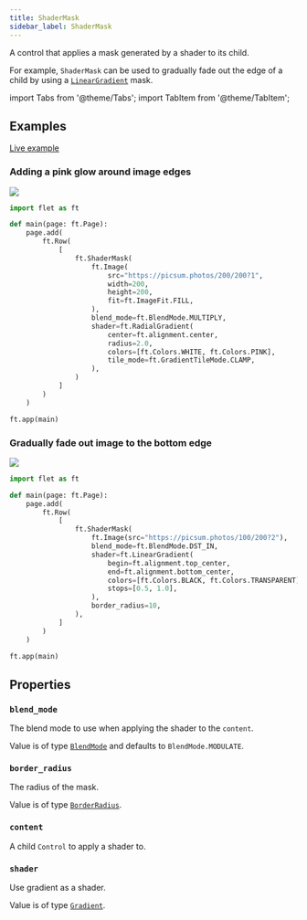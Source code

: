 ```yaml
---
title: ShaderMask
sidebar_label: ShaderMask
---
```


A control that applies a mask generated by a shader to its child.

For example, `ShaderMask` can be used to gradually fade out the edge of a child by using a [`LinearGradient`](/docs/reference/types/lineargradient) mask.

import Tabs from '@theme/Tabs';
import TabItem from '@theme/TabItem';

## Examples

[Live example](https://flet-controls-gallery.fly.dev/utility/shadermask)

### Adding a pink glow around image edges

<img src="/img/docs/controls/shader-mask/shader-mask-pink-glow.png" className="screenshot-20" />

<Tabs groupId="language">
  <TabItem value="python" label="Python" default>

```python
import flet as ft

def main(page: ft.Page):
    page.add(
        ft.Row(
            [
                ft.ShaderMask(
                    ft.Image(
                        src="https://picsum.photos/200/200?1",
                        width=200,
                        height=200,
                        fit=ft.ImageFit.FILL,
                    ),
                    blend_mode=ft.BlendMode.MULTIPLY,
                    shader=ft.RadialGradient(
                        center=ft.alignment.center,
                        radius=2.0,
                        colors=[ft.Colors.WHITE, ft.Colors.PINK],
                        tile_mode=ft.GradientTileMode.CLAMP,
                    ),
                )
            ]
        )
    )

ft.app(main)
```

  </TabItem>
</Tabs>

### Gradually fade out image to the bottom edge

<img src="/img/docs/controls/shader-mask/shader-mask-gradient.png" className="screenshot-20" />

<Tabs groupId="language">
  <TabItem value="python" label="Python" default>

```python
import flet as ft

def main(page: ft.Page):
    page.add(
        ft.Row(
            [
                ft.ShaderMask(
                    ft.Image(src="https://picsum.photos/100/200?2"),
                    blend_mode=ft.BlendMode.DST_IN,
                    shader=ft.LinearGradient(
                        begin=ft.alignment.top_center,
                        end=ft.alignment.bottom_center,
                        colors=[ft.Colors.BLACK, ft.Colors.TRANSPARENT],
                        stops=[0.5, 1.0],
                    ),
                    border_radius=10,
                ),
            ]
        )
    )

ft.app(main)
```

  </TabItem>
</Tabs>

## Properties

### `blend_mode`

The blend mode to use when applying the shader to the `content`.

Value is of type [`BlendMode`](/docs/reference/types/blendmode) and defaults to `BlendMode.MODULATE`.

### `border_radius`

The radius of the mask.

Value is of type [`BorderRadius`](/docs/reference/types/borderradius).

### `content`

A child `Control` to apply a shader to.

### `shader`

Use gradient as a shader.

Value is of type [`Gradient`](/docs/reference/types/gradient).